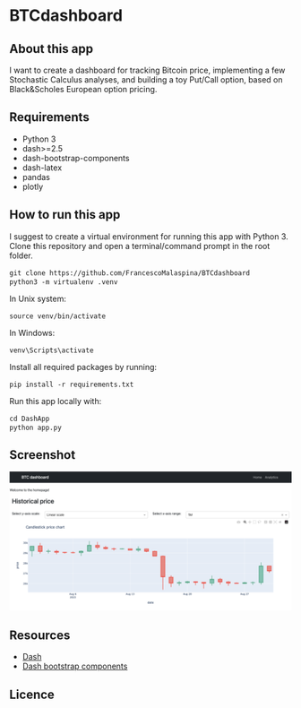 # BTCdashboard

## About this app

I want to create a dashboard for tracking Bitcoin price, implementing a few Stochastic Calculus analyses, and building a toy Put/Call option, based on Black&Scholes European option pricing.

## Requirements

* Python 3
* dash>=2.5
* dash-bootstrap-components
* dash-latex
* pandas
* plotly

## How to run this app

I suggest to create a virtual environment for running this app with Python 3. Clone this repository 
and open a terminal/command prompt in the root folder.

```
git clone https://github.com/FrancescoMalaspina/BTCdashboard
python3 -m virtualenv .venv
```
In Unix system:
```
source venv/bin/activate
```
In Windows:
```
venv\Scripts\activate
```

Install all required packages by running:
```
pip install -r requirements.txt
```

Run this app locally with:
```
cd DashApp
python app.py
```

## Screenshot

![screenshot](img/screencapture.png)

## Resources

* [Dash](https://dash.plot.ly/)
* [Dash bootstrap components](https://dash-bootstrap-components.opensource.faculty.ai)
## Licence
